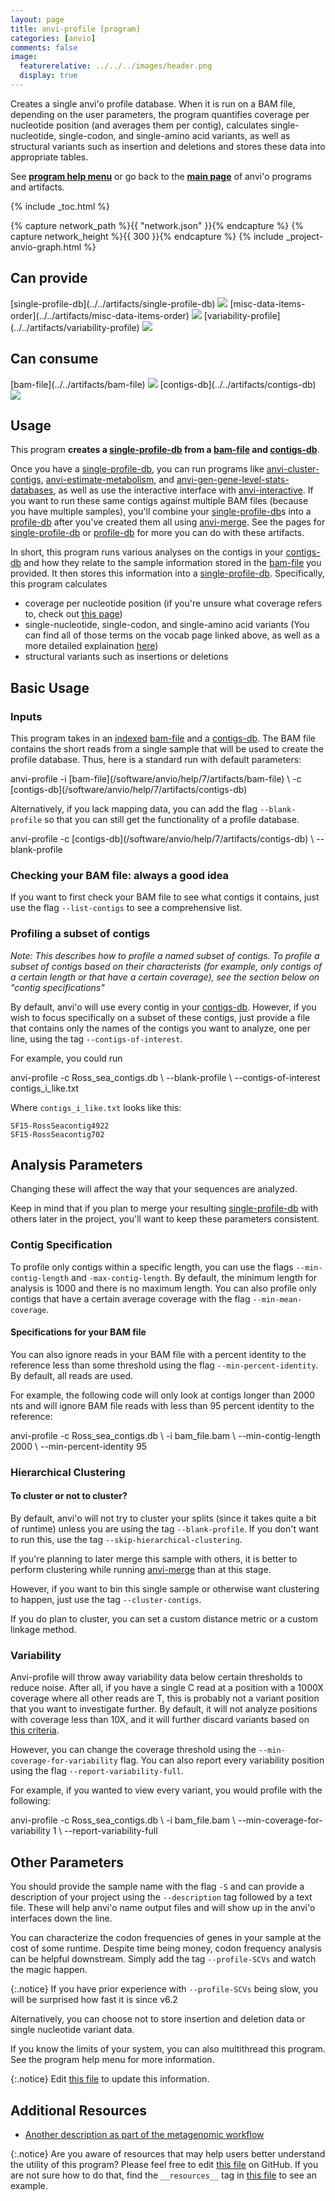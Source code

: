 ```yaml
---
layout: page
title: anvi-profile [program]
categories: [anvio]
comments: false
image:
  featurerelative: ../../../images/header.png
  display: true
---
```


Creates a single anvi&#x27;o profile database.                    When it is run on a BAM file, depending on the user parameters, the program quantifies                   coverage per nucleotide position (and averages them  per contig), calculates                   single-nucleotide, single-codon, and single-amino acid variants, as well as structural variants                   such as insertion and deletions and stores these data into appropriate tables.

See **[program help menu](../../../../vignette#anvi-profile)** or go back to the **[main page](../../)** of anvi'o programs and artifacts.


{% include _toc.html %}
<div id="svg" class="subnetwork"></div>
{% capture network_path %}{{ "network.json" }}{% endcapture %}
{% capture network_height %}{{ 300 }}{% endcapture %}
{% include _project-anvio-graph.html %}


## Can provide

<p style="text-align: left" markdown="1"><span class="artifact-p">[single-profile-db](../../artifacts/single-profile-db) <img src="../../images/icons/DB.png" class="artifact-icon-mini" /></span> <span class="artifact-p">[misc-data-items-order](../../artifacts/misc-data-items-order) <img src="../../images/icons/CONCEPT.png" class="artifact-icon-mini" /></span> <span class="artifact-p">[variability-profile](../../artifacts/variability-profile) <img src="../../images/icons/CONCEPT.png" class="artifact-icon-mini" /></span></p>

## Can consume

<p style="text-align: left" markdown="1"><span class="artifact-r">[bam-file](../../artifacts/bam-file) <img src="../../images/icons/BAM.png" class="artifact-icon-mini" /></span> <span class="artifact-r">[contigs-db](../../artifacts/contigs-db) <img src="../../images/icons/DB.png" class="artifact-icon-mini" /></span></p>

## Usage


This program **creates a <span class="artifact-n">[single-profile-db](/software/anvio/help/7/artifacts/single-profile-db)</span> from a <span class="artifact-n">[bam-file](/software/anvio/help/7/artifacts/bam-file)</span> and <span class="artifact-n">[contigs-db](/software/anvio/help/7/artifacts/contigs-db)</span>**. 

Once you have a <span class="artifact-n">[single-profile-db](/software/anvio/help/7/artifacts/single-profile-db)</span>, you can run programs like <span class="artifact-n">[anvi-cluster-contigs](/software/anvio/help/7/programs/anvi-cluster-contigs)</span>, <span class="artifact-n">[anvi-estimate-metabolism](/software/anvio/help/7/programs/anvi-estimate-metabolism)</span>, and <span class="artifact-n">[anvi-gen-gene-level-stats-databases](/software/anvio/help/7/programs/anvi-gen-gene-level-stats-databases)</span>, as well as use the interactive interface with <span class="artifact-n">[anvi-interactive](/software/anvio/help/7/programs/anvi-interactive)</span>. If you want to run these same contigs against multiple BAM files (because you have multiple samples), you'll combine your <span class="artifact-n">[single-profile-db](/software/anvio/help/7/artifacts/single-profile-db)</span>s into a <span class="artifact-n">[profile-db](/software/anvio/help/7/artifacts/profile-db)</span> after you've created them all using <span class="artifact-n">[anvi-merge](/software/anvio/help/7/programs/anvi-merge)</span>. See the pages for <span class="artifact-n">[single-profile-db](/software/anvio/help/7/artifacts/single-profile-db)</span> or <span class="artifact-n">[profile-db](/software/anvio/help/7/artifacts/profile-db)</span> for more you can do with these artifacts. 

In short, this program runs various analyses on the contigs in your <span class="artifact-n">[contigs-db](/software/anvio/help/7/artifacts/contigs-db)</span> and how they relate to the sample information stored in the <span class="artifact-n">[bam-file](/software/anvio/help/7/artifacts/bam-file)</span> you provided. It then stores this information into a <span class="artifact-n">[single-profile-db](/software/anvio/help/7/artifacts/single-profile-db)</span>. Specifically, this program calculates 
* coverage per nucleotide position (if you're unsure what coverage refers to, check out [this page](http://merenlab.org/vocabulary/#coverage))
* single-nucleotide, single-codon, and single-amino acid variants (You can find all of those terms on the vocab page linked above, as well as a more detailed explaination [here](http://merenlab.org/2015/07/20/analyzing-variability/#an-intro-to-single-nucleotidecodonamino-acid-variation))
* structural variants such as insertions or deletions 

## Basic Usage

### Inputs 

This program takes in an [indexed](https://merenlab.org/software/anvio/help/programs/anvi-init-bam) <span class="artifact-n">[bam-file](/software/anvio/help/7/artifacts/bam-file)</span> and a <span class="artifact-n">[contigs-db](/software/anvio/help/7/artifacts/contigs-db)</span>. The BAM file contains the short reads from a single sample that will be used to create the profile database. Thus, here is a standard run with default parameters: 

<div class="codeblock" markdown="1">
anvi&#45;profile &#45;i <span class="artifact&#45;n">[bam&#45;file](/software/anvio/help/7/artifacts/bam&#45;file)</span> \
             &#45;c <span class="artifact&#45;n">[contigs&#45;db](/software/anvio/help/7/artifacts/contigs&#45;db)</span> 
</div>

Alternatively, if you lack mapping data, you can add the flag `--blank-profile` so that you can still get the functionality of a profile database. 

<div class="codeblock" markdown="1">
anvi&#45;profile &#45;c <span class="artifact&#45;n">[contigs&#45;db](/software/anvio/help/7/artifacts/contigs&#45;db)</span>  \ 
            &#45;&#45;blank&#45;profile
</div>

### Checking your BAM file: always a good idea 

If you want to first check your BAM file to see what contigs it contains, just use the flag `--list-contigs` to see a comprehensive list. 

### Profiling a subset of contigs

*Note: This describes how to profile a named subset of contigs. To profile a subset of contigs based on their characterists (for example, only contigs of a certain length or that have a certain coverage), see the section below on "contig specifications"*

By default, anvi'o will use every contig in your <span class="artifact-n">[contigs-db](/software/anvio/help/7/artifacts/contigs-db)</span>. However, if you wish to focus specifically on a subset of these contigs, just provide a file that contains only the names of the contigs you want to analyze, one per line, using the tag `--contigs-of-interest`.

For example, you could run

<div class="codeblock" markdown="1">
anvi&#45;profile &#45;c Ross_sea_contigs.db  \ 
             &#45;&#45;blank&#45;profile \
             &#45;&#45;contigs&#45;of&#45;interest contigs_i_like.txt
</div>

Where `contigs_i_like.txt` looks like this: 

    SF15-RossSeacontig4922
    SF15-RossSeacontig702

## Analysis Parameters
 
Changing these will affect the way that your sequences are analyzed. 

Keep in mind that if you plan to merge your resulting <span class="artifact-n">[single-profile-db](/software/anvio/help/7/artifacts/single-profile-db)</span> with others later in the project, you'll want to keep these parameters consistent. 

### Contig Specification 

To profile only contigs within a specific length, you can use the flags `--min-contig-length` and `-max-contig-length`. By default, the minimum length for analysis is 1000 and there is no maximum length. You can also profile only contigs that have a certain average coverage with the flag `--min-mean-coverage`. 

#### Specifications for your BAM file

You can also ignore reads in your BAM file with a percent identity to the reference less than some threshold using the flag `--min-percent-identity`.  By default, all reads are used. 

For example, the following code will only look at contigs longer than 2000 nts and will ignore BAM file reads with less than 95 percent identity to the reference:

<div class="codeblock" markdown="1">
anvi&#45;profile &#45;c Ross_sea_contigs.db  \ 
            &#45;i bam_file.bam \
            &#45;&#45;min&#45;contig&#45;length 2000 \
            &#45;&#45;min&#45;percent&#45;identity 95 
</div>

### Hierarchical Clustering 

#### To cluster or not to cluster? 

By default, anvi'o will not try to cluster your splits (since it takes quite a bit of runtime) unless you are using the tag `--blank-profile`. If you don't want to run this, use the tag `--skip-hierarchical-clustering`. 

If you're planning to later merge this sample with others, it is better to perform clustering while running <span class="artifact-n">[anvi-merge](/software/anvio/help/7/programs/anvi-merge)</span> than at this stage. 

However, if you want to bin this single sample or otherwise want clustering to happen, just use the tag `--cluster-contigs`. 

If you do plan to cluster, you can set a custom distance metric or a custom linkage method. 

### Variability 

Anvi-profile will throw away variability data below certain thresholds to reduce noise. After all, if you have a single C read at a position with a 1000X coverage where all other reads are T, this is probably not a variant position that you want to investigate further. By default, it will not analyze positions with coverage less than 10X, and it will further discard variants based on [this criteria](https://merenlab.org/2015/07/20/analyzing-variability/#de-novo-characterization-and-reporting-of-snvs). 

However, you can change the coverage threshold using the  `--min-coverage-for-variability` flag. You can also report every variability position using the flag `--report-variability-full`. 

For example, if you wanted to view every variant, you would profile with the following:

<div class="codeblock" markdown="1">
anvi&#45;profile &#45;c Ross_sea_contigs.db  \ 
            &#45;i bam_file.bam \
            &#45;&#45;min&#45;coverage&#45;for&#45;variability 1 \
            &#45;&#45;report&#45;variability&#45;full
</div>

## Other Parameters 

You should provide the sample name with the flag `-S` and can provide a description of your project using the `--description` tag followed by a text file. These will help anvi'o name output files and will show up in the anvi'o interfaces down the line. 

You can characterize the codon frequencies of genes in your sample at the cost of some runtime. Despite time being money, codon frequency analysis can be helpful downstream. Simply add the tag `--profile-SCVs` and watch the magic happen.

{:.notice}
If you have prior experience with `--profile-SCVs` being slow, you will be surprised how fast it is
since v6.2

Alternatively, you can choose not to store insertion and deletion data or single nucleotide variant data.

If you know the limits of your system, you can also multithread this program. See the program help menu for more information.


{:.notice}
Edit [this file](https://github.com/merenlab/anvio/tree/master/anvio/docs/programs/anvi-profile.md) to update this information.


## Additional Resources


* [Another description as part of the metagenomic workflow](http://merenlab.org/2016/06/22/anvio-tutorial-v2/#anvi-profile)


{:.notice}
Are you aware of resources that may help users better understand the utility of this program? Please feel free to edit [this file](https://github.com/merenlab/anvio/tree/master/bin/anvi-profile) on GitHub. If you are not sure how to do that, find the `__resources__` tag in [this file](https://github.com/merenlab/anvio/blob/master/bin/anvi-interactive) to see an example.
